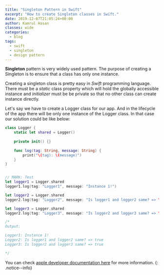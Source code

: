 ```yaml
---
title: "Singleton Pattern in Swift"
excerpt: "How to create Singleton classes in Swift."
date: 2019-12-07T21:05:24+00:00
author: Kamrul Hasan
classes: wide
categories:
  - blog
tags:
  - swift
  - singleton
  - design pattern
---
```


**Singleton** pattern is very widely used pattern. The purpose of creating a Singleton is to ensure that a class has only one instance.

Creating a singleton class is pretty easy in *Swift* programming language. There must be a *static* class property which will hold the globally accessible instance and *initializer* must be be private so that no other class can create instance directly.

Let's say we have to create a Logger class for our app. And in the lifecycle of the app there will be only one instance of the Logger class. In that case our solution could be like below:

```swift
class Logger {
    static let shared = Logger()
    
    private init() {}
    
    func log(tag: String, message: String) {
        print("\(tag): \(message)")
    }
}


// MARK: Test
let logger1 = Logger.shared
logger1.log(tag: "Logger1", message: "Instance 1!")

let logger2 = Logger.shared
logger2.log(tag: "Logger2", message: "Is logger1 and logger2 same? => \(logger1 === logger2) ")

let logger3 = Logger.shared
logger2.log(tag: "Logger3", message: "Is logger2 and logger3 same? => \(logger2 === logger3) ")

/*
Output:

Logger1: Instance 1!
Logger2: Is logger1 and logger2 same? => true 
Logger3: Is logger2 and logger3 same? => true

*/
```

You can check [apple developer documentation here](https://developer.apple.com/documentation/swift/cocoa_design_patterns/managing_a_shared_resource_using_a_singleton) for more information.
{: .notice--info}
